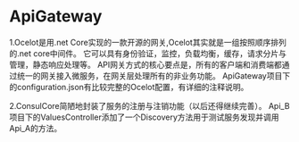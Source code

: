 # ApiGateway
 1.Ocelot是用.net Core实现的一款开源的网关,Ocelot其实就是一组按照顺序排列的.net core中间件。
 它可以具有身份验证，监控，负载均衡，缓存，请求分片与管理，静态响应处理等。
 API网关方式的核心要点是，所有的客户端和消费端都通过统一的网关接入微服务，在网关层处理所有的非业务功能。
 ApiGateway项目下的configuration.json有比较完整的Ocelot配置，有详细的注释说明。
 
 
2.ConsulCore简陋地封装了服务的注册与注销功能（以后还得继续完善）。
  Api_B项目下的ValuesController添加了一个Discovery方法用于测试服务发现并调用Api_A的方法。
